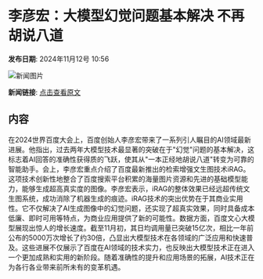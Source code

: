 # 李彦宏：大模型幻觉问题基本解决 不再胡说八道

**发布日期**: 2024年11月12号 10:56

![新闻图片](https://img1.mydrivers.com/img/20241112/S6d84af32-1f77-4d9f-8f85-62c049cb03b0.jpg)

**新闻链接**: [点击查看原文](https://www.aibase.com/zh/news/13161)

## 内容

在2024世界百度大会上，百度创始人李彦宏带来了一系列引人瞩目的AI领域最新进展。他指出，过去两年大模型技术最显著的突破在于"幻觉"问题的基本解决，这标志着AI回答的准确性获得质的飞跃，使其从"一本正经地胡说八道"转变为可靠的智能助手。会上，李彦宏重点介绍了百度最新推出的检索增强文生图技术iRAG。这项技术创新性地整合了百度搜索平台积累的海量图片资源和先进的基础模型能力，能够生成超高真实度的图像。李彦宏表示，iRAG的整体效果已经远超传统文生图系统，成功消除了机器生成的痕迹。iRAG技术的突出优势在于其商业实用性。它不仅解决了AI生成图像中的幻觉问题，还实现了超真实效果，同时具备成本低廉、即时可用等特点，为商业应用提供了新的可能性。数据方面，百度文心大模型展现出惊人的增长速度。截至11月初，其日均调用量已突破15亿次，相比一年前公布的5000万次增长了约30倍，凸显出大模型技术在各领域的广泛应用和快速普及。这些进展不仅展示了百度在AI领域的技术实力，也反映出大模型技术正在进入一个更加成熟和实用的新阶段。随着准确性的提升和应用场景的拓展，AI技术正在为各行各业带来前所未有的变革机遇。
